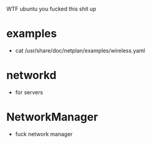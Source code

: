 WTF ubuntu you fucked this shit up

# examples 
  - cat /usr/share/doc/netplan/examples/wireless.yaml

# networkd 
  - for servers 
# NetworkManager 
  - fuck network manager